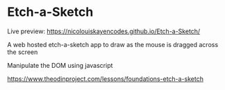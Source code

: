 # Etch-a-Sketch
Live preview: https://nicolouiskayencodes.github.io/Etch-a-Sketch/

A web hosted etch-a-sketch app to draw as the mouse is dragged across the screen

Manipulate the DOM using javascript

https://www.theodinproject.com/lessons/foundations-etch-a-sketch
